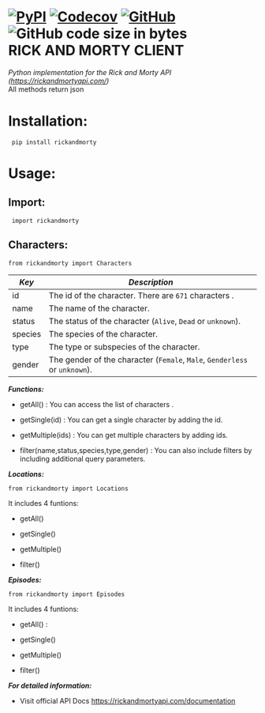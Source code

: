 [![PyPI](https://img.shields.io/pypi/v/rickandmorty?color=important)](https://pypi.org/project/rickandmorty/)
[![Codecov](https://img.shields.io/codecov/c/github/DogukanBaloglu/rickandmorty?color=brightgreen)](https://github.com/DogukanBaloglu/rickandmorty/actions/runs/226808122)
[![GitHub](https://img.shields.io/github/license/DogukanBaloglu/rickandmorty?color=yellow)](https://github.com/DogukanBaloglu/rickandmorty/blob/master/LICENSE)
![GitHub code size in bytes](https://img.shields.io/github/languages/code-size/DogukanBaloglu/rickandmorty)  
 RICK AND MORTY CLIENT
=======================
 
  *Python implementation for the Rick and Morty API (https://rickandmortyapi.com/)*    
 All methods return json   
 # Installation: 
  
     pip install rickandmorty
      
 # Usage:
  
 ## Import:  
  
     import rickandmorty 
  
 
 ## Characters:

    from rickandmorty import Characters  
    
| *Key* | *Description*  | 
|--|--|
| id | The id of the character. There are `671` characters . |
| name | The name of the character. | 
| status | The status of the character (`Alive`, `Dead` or `unknown`). |
| species| The species of the character. |
| type| The type or subspecies of the character. | 
| gender| The gender of the character (`Female`, `Male`, `Genderless` or `unknown`). |  

  ***Functions:***  
  
 -  getAll()  : You can access the list of characters . 
   
 -  getSingle(id) : You can get a single character by adding the id.
   
 -  getMultiple(ids) : You can get multiple characters by adding  ids.
   
 -  filter(name,status,species,type,gender) : You can also include filters by including additional query parameters.
   
   
 ***Locations:***

    from rickandmorty import Locations
    
  It includes 4 funtions: 
  -  getAll()  
   
  -  getSingle() 
   
  -  getMultiple()
   
  -  filter()  
  
  
 ***Episodes:***

    from rickandmorty import Episodes
  
   It includes 4 funtions: 
 -  getAll() :  
   
 -  getSingle() 
   
 -  getMultiple()
   
 -  filter()
    
 
  ***For detailed information:***  
  - Visit official API Docs https://rickandmortyapi.com/documentation

